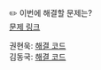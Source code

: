 ✏️ 이번에 해결할 문제는? <br>
[문제 링크](https://leetcode.com/problems/most-common-word/description/)

권현욱: [해결 코드](https://github.com/woogie01/Algorithm-Hub/blob/main/LeetCode/Easy/0819-most-common-word/0819-most-common-word.java) <br>
김동국: [해결 코드]() <br>
